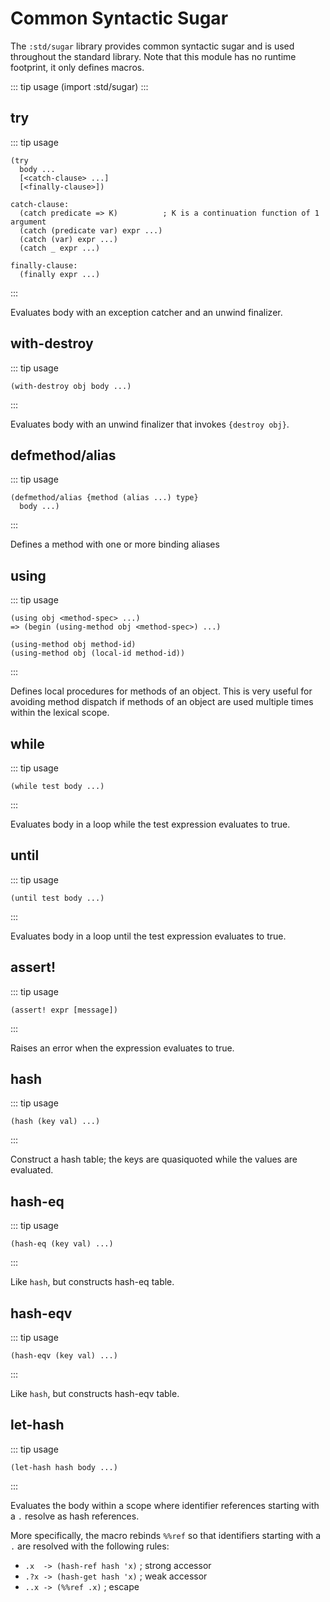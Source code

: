 # Common Syntactic Sugar

The `:std/sugar` library provides common syntactic sugar and is used
throughout the standard library. Note that this module has no runtime
footprint, it only defines macros.

::: tip usage
(import :std/sugar)
:::

## try

::: tip usage
```
(try
  body ...
  [<catch-clause> ...]
  [<finally-clause>])

catch-clause:
  (catch predicate => K)          ; K is a continuation function of 1 argument
  (catch (predicate var) expr ...)
  (catch (var) expr ...)
  (catch _ expr ...)

finally-clause:
  (finally expr ...)
```
:::

Evaluates body with an exception catcher and an unwind finalizer.

## with-destroy

::: tip usage
```
(with-destroy obj body ...)
```
:::

Evaluates body with an unwind finalizer that invokes `{destroy obj}`.


## defmethod/alias

::: tip usage
```
(defmethod/alias {method (alias ...) type}
  body ...)
```
:::

Defines a method with one or more binding aliases

## using

::: tip usage
```
(using obj <method-spec> ...)
=> (begin (using-method obj <method-spec>) ...)

(using-method obj method-id)
(using-method obj (local-id method-id))

```
:::

Defines local procedures for methods of an object.
This is very useful for avoiding method dispatch if methods of an object are
used multiple times within the lexical scope.

## while

::: tip usage
```
(while test body ...)
```
:::

Evaluates body in a loop while the test expression evaluates to true.

## until

::: tip usage
```
(until test body ...)
```
:::

Evaluates body in a loop until the test expression evaluates to true.

## assert!

::: tip usage
```
(assert! expr [message])
```
:::

Raises an error when the expression evaluates to true.

## hash

::: tip usage
```
(hash (key val) ...)
```
:::

Construct a hash table; the keys are quasiquoted while the values are evaluated.


## hash-eq

::: tip usage
```
(hash-eq (key val) ...)
```
:::

Like `hash`, but constructs hash-eq table.

## hash-eqv

::: tip usage
```
(hash-eqv (key val) ...)
```
:::

Like `hash`, but constructs hash-eqv table.

## let-hash

::: tip usage
```
(let-hash hash body ...)
```
:::

Evaluates the body within a scope where identifier references starting with a `.`
resolve as hash references.

More specifically, the macro rebinds `%%ref` so that identifiers starting with a `.`
are resolved with the following rules:
- `.x  -> (hash-ref hash 'x)` ; strong accessor
- `.?x -> (hash-get hash 'x)` ; weak accessor
- `..x -> (%%ref .x)`         ; escape
